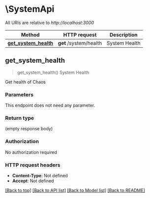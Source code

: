 # \SystemApi

All URIs are relative to *http://localhost:3000*

Method | HTTP request | Description
------------- | ------------- | -------------
[**get_system_health**](SystemApi.md#get_system_health) | **get** /system/health | System Health



## get_system_health

> get_system_health()
System Health

Get health of Chaos

### Parameters

This endpoint does not need any parameter.

### Return type

 (empty response body)

### Authorization

No authorization required

### HTTP request headers

- **Content-Type**: Not defined
- **Accept**: Not defined

[[Back to top]](#) [[Back to API list]](../README.md#documentation-for-api-endpoints) [[Back to Model list]](../README.md#documentation-for-models) [[Back to README]](../README.md)

